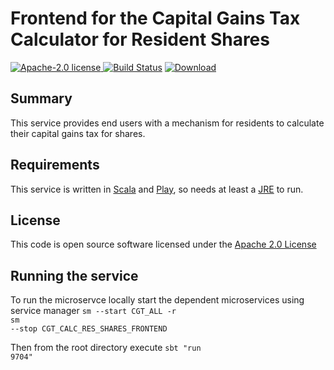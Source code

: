 # Frontend for the Capital Gains Tax Calculator for Resident Shares

[![Apache-2.0 license](http://img.shields.io/badge/license-Apache-brightgreen.svg)](http://www.apache.org/licenses/LICENSE-2.0.html)[
![Build Status](https://travis-ci.org/hmrc/cgt-calculator-resident-shares-frontend.svg?branch=master)](https://travis-ci.org/hmrc/cgt-calculator-resident-shares-frontend) [ ![Download](https://api.bintray.com/packages/hmrc/releases/cgt-calculator-resident-shares-frontend/images/download.svg) ](https://bintray.com/hmrc/releases/cgt-calculator-resident-shares-frontend/_latestVersion)

## Summary

This service provides end users with a mechanism for residents to calculate their capital gains tax for shares.

## Requirements

This service is written in [Scala](http://www.scala-lang.org/) and [Play](http://playframework.com/), so needs at least a [JRE](https://java.com/en/) to run.

## License

This code is open source software licensed under the [Apache 2.0 License]("http://www.apache.org/licenses/LICENSE-2.0.html")

## Running the service

To run the microservce locally start the dependent microservices using service manager
<code>sm --start CGT_ALL -r</code> </br>
<code>sm --stop CGT_CALC_RES_SHARES_FRONTEND</code> </br>

Then from the root directory execute 
<code>sbt "run 9704"</code></br>
